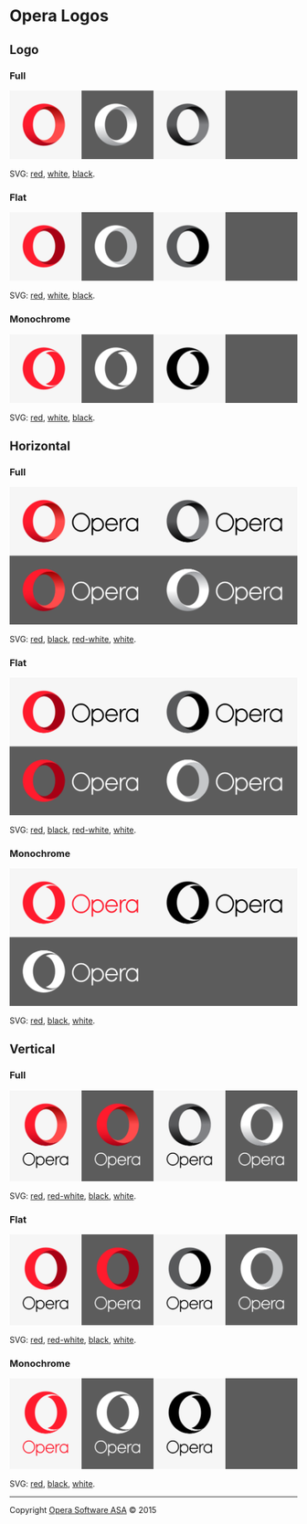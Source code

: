 # Opera Logos

## Logo

### Full

![](pictures/l-full.png)

SVG: [red](dest/logo/full-red.svg), [white](dest/logo/full-white.svg), [black](dest/logo/full-black.svg).

### Flat

![](pictures/l-flat.png)

SVG: [red](dest/logo/flat-red.svg), [white](dest/logo/flat-white.svg), [black](dest/logo/flat-black.svg).

### Monochrome

![](pictures/l-mono.png)

SVG: [red](dest/logo/mono-red.svg), [white](dest/logo/mono-white.svg), [black](dest/logo/mono-black.svg).

## Horizontal

### Full

![](pictures/h-full.png)

SVG: [red](dest/horizontal/full-red.svg), [black](dest/horizontal/full-black.svg), [red-white](dest/horizontal/full-red-white.svg), [white](dest/horizontal/full-white.svg).

### Flat

![](pictures/h-flat.png)

SVG: [red](dest/horizontal/flat-red.svg), [black](dest/horizontal/flat-black.svg), [red-white](dest/horizontal/flat-red-white.svg), [white](dest/horizontal/flat-white.svg).

### Monochrome

![](pictures/h-mono.png)

SVG: [red](dest/horizontal/mono-red.svg), [black](dest/horizontal/mono-black.svg), [white](dest/horizontal/mono-white.svg).

## Vertical

### Full

![](pictures/v-full.png)

SVG: [red](dest/vertical/full-red.svg), [red-white](dest/vertical/full-red-white.svg), [black](dest/vertical/full-black.svg), [white](dest/vertical/full-white.svg).

### Flat

![](pictures/v-flat.png)

SVG: [red](dest/vertical/flat-red.svg), [red-white](dest/vertical/flat-red-white.svg), [black](dest/vertical/flat-black.svg), [white](dest/vertical/flat-white.svg).

### Monochrome

![](pictures/v-mono.png)

SVG: [red](dest/vertical/mono-red.svg), [black](dest/vertical/mono-black.svg), [white](dest/vertical/mono-white.svg).

---
Copyright [Opera Software ASA](http://opera.com) © 2015

